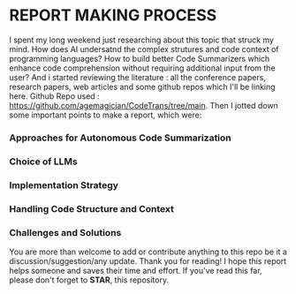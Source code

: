 # REPORT MAKING PROCESS
I spent my long weekend just researching about this topic that struck my mind. How does AI undersatnd the complex strutures and code context of programming languages? How to build better Code Summarizers which enhance code
comprehension without requiring additional input from the user? And i started reviewing the literature : all the conference papers, research papers, web articles and some github repos which I'll be linking here.
Github Repo used : https://github.com/agemagician/CodeTrans/tree/main.
Then I jotted down some important points to make a report, which were:
### Approaches for Autonomous Code Summarization

### Choice of LLMs

### Implementation Strategy

### Handling Code Structure and Context

### Challenges and Solutions

You are more than welcome to add or contribute anything to this repo be it a discussion/suggestion/any update.
Thank you for reading! I hope this report helps someone and saves their time and effort. If you've read this far, please don't forget to **STAR**, this repository. 

